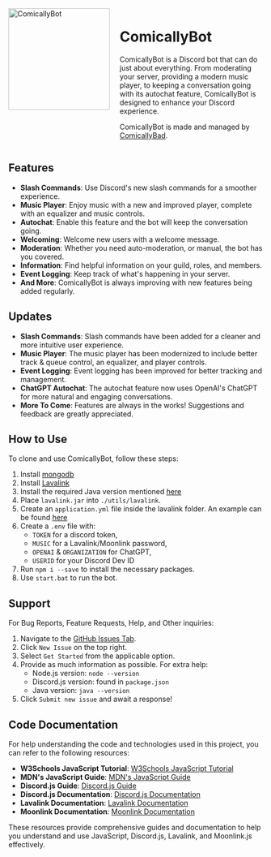 <div style="display: flex; align-items: flex-start;">
<img src="https://i.imgur.com/99mnwjg.png" alt="ComicallyBot" width="200" style="margin-right: 20px;">

<div>

# ComicallyBot

ComicallyBot is a Discord bot that can do just about everything. From moderating your server, providing a modern music player, to keeping a conversation going with its autochat feature, ComicallyBot is designed to enhance your Discord experience.

ComicallyBot is made and managed by [ComicallyBad](https://github.com/comicallybad).

</div>
</div>

## Features

- **Slash Commands**: Use Discord's new slash commands for a smoother experience.
- **Music Player**: Enjoy music with a new and improved player, complete with an equalizer and music controls.
- **Autochat**: Enable this feature and the bot will keep the conversation going.
- **Welcoming**: Welcome new users with a welcome message.
- **Moderation**: Whether you need auto-moderation, or manual, the bot has you covered.
- **Information**: Find helpful information on your guild, roles, and members.
- **Event Logging**: Keep track of what's happening in your server.
- **And More**: ComicallyBot is always improving with new features being added regularly.

## Updates

- **Slash Commands**: Slash commands have been added for a cleaner and more intuitive user experience.
- **Music Player**: The music player has been modernized to include better track & queue control, an equalizer, and player controls.
- **Event Logging**: Event logging has been improved for better tracking and management.
- **ChatGPT Autochat**: The autochat feature now uses OpenAI's ChatGPT for more natural and engaging conversations.
- **More To Come**: Features are always in the works! Suggestions and feedback are greatly appreciated.

## How to Use

To clone and use ComicallyBot, follow these steps:

1. Install [mongodb](https://www.mongodb.com/try/download/community)
2. Install [Lavalink](https://github.com/lavalink-devs/Lavalink/releases/)
3. Install the required Java version mentioned [here](https://github.com/lavalink-devs/Lavalink#requirements)
4. Place `lavalink.jar` into `./utils/lavalink`.
5. Create an `application.yml` file inside the lavalink folder. An example can be found [here](https://github.com/lavalink-devs/Lavalink/blob/master/LavalinkServer/application.yml.example)
6. Create a `.env` file with:
    - `TOKEN` for a discord token, 
    - `MUSIC` for a Lavalink/Moonlink password, 
    - `OPENAI` & `ORGANIZATION` for ChatGPT,
    - `USERID` for your Discord Dev ID
7. Run `npm i --save` to install the necessary packages.
8. Use `start.bat` to run the bot.

## Support

For Bug Reports, Feature Requests, Help, and Other inquiries: 

1. Navigate to the [GitHub Issues Tab](https://github.com/comicallybad/ComicallyBot/issues). 
2. Click `New Issue` on the top right.
3. Select `Get Started` from the applicable option.
4. Provide as much information as possible. For extra help:
    - Node.js version: `node --version`
    - Discord.js version: found in `package.json`
    - Java version: `java --version`
5. Click `Submit new issue` and await a response!

## Code Documentation

For help understanding the code and technologies used in this project, you can refer to the following resources:

- **W3Schools JavaScript Tutorial**: [W3Schools JavaScript Tutorial](https://www.w3schools.com/js/default.asp)
- **MDN's JavaScript Guide**: [MDN's JavaScript Guide](https://developer.mozilla.org/en-US/docs/Web/JavaScript/Guide/Introduction)
- **Discord.js Guide**: [Discord.js Guide](https://discordjs.guide/#before-you-begin)
- **Discord.js Documentation**: [Discord.js Documentation](https://discord.js.org)
- **Lavalink Documentation**: [Lavalink Documentation](https://github.com/lavalink-devs/Lavalink?tab=readme-ov-file#lavalink)
- **Moonlink Documentation**: [Moonlink Documentation](https://moonlink.js.org/introduction)

These resources provide comprehensive guides and documentation to help you understand and use JavaScript, Discord.js, Lavalink, and Moonlink.js effectively.